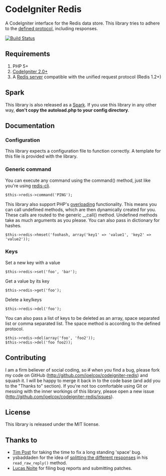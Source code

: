 CodeIgniter Redis
=================

A CodeIgniter interface for the Redis data store. This library tries to adhere to the [defined protocol](http://redis.io/topics/protocol), including responses.

[![Build Status](https://secure.travis-ci.org/joelcox/codeigniter-redis.png?branch=develop)](http://travis-ci.org/joelcox/codeigniter-redis)

Requirements
------------
1. PHP 5+
2. [CodeIgniter 2.0+](http://codeigniter.com)
3. A [Redis server](http://redis.io) compatible with the unified request protocol (Redis 1.2+)

Spark
-------------
This library is also released as a [Spark](http://getsparks.org). If you use this library in any other way, **don't copy the autoload.php to your config directory**.

Documentation
-------------

### Configuration
This library expects a configuration file to function correctly. A template for this file is provided with the library. 

### Generic command
You can execute any command using the command() method, just like you're using [redis-cli](http://code.google.com/p/redis/wiki/RedisCLI).

    $this->redis->command('PING');

This library also support PHP's [overloading](http://php.net/manual/en/language.oop5.overloading.php) functionality. This means you can call undefined methods, which are then dynamically created for you. These calls are routed to the generic __call() method. Undefined methods take as much arguments as you please. You can also pass in dictionary for hashes.

    $this->redis->hmset('foohash, array('key1' => 'value1', 'key2' => 'value2'));

### Keys

Set a new key with a value

    $this->redis->set('foo', 'bar');

Get a value by its key

    $this->redis->get('foo');
    
Delete a key/keys

	$this->redis->del('foo');
	
You can also pass a list of keys to be deleted as an array, space separated list or comma separated list. The space method is according to the defined protocol.

	$this->redis->del(array('foo', 'foo2'));
	$this->redis->del('foo foo2));
	
Contributing
------------
I am a firm believer of social coding, so <strike>if</strike> when you find a bug, please fork my code on GitHub (http://github.com/joelcox/codeigniter-redis) and squash it. I will be happy to merge it back in to the code base (and add you to the "Thanks to" section). If you're not too comfortable using Git or messing with the inner workings of this library, please open a new issue (http://github.com/joelcox/codeigniter-redis/issues). 

License
-------
This library is released under the MIT license.

Thanks to
---------
* [Tim Post](http://alertfalse.com/) for taking the time to fix a long standing 'space' bug.
* ysbaddaden for the idea of [splitting the different responses](https://github.com/ysbaddaden/php5-redis/blob/master/lib/Redis/Client.php) in his `read_raw_reply()` method.
* [Lucas Nolte](http://91media.de/) for filing bug reports and submitting patches.